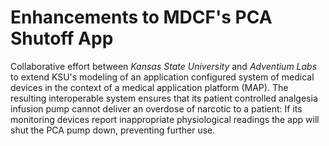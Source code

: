 # Enhancements to MDCF's PCA Shutoff App

Collaborative effort between *Kansas State University* and *Adventium Labs* to extend KSU's modeling of an application configured system of medical devices in the context of a medical application platform (MAP). The resulting interoperable system ensures that its patient controlled analgesia infusion pump cannot deliver an overdose of narcotic to a patient: If its monitoring devices report inappropriate physiological readings the app will shut the PCA pump down, preventing further use.
